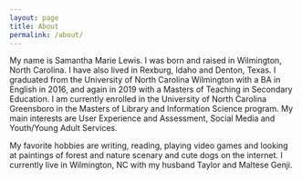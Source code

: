 ```yaml
---
layout: page
title: About
permalink: /about/
---
```


My name is Samantha Marie Lewis. I was born and raised in Wilmington, North Carolina. I have also lived in Rexburg, Idaho and Denton, Texas. I graduated from the University of North Carolina Wilmington with a BA in English in 2016, and again in 2019 with a Masters of Teaching in Secondary Education. I am currently enrolled in the University of North Carolina Greensboro in the Masters of Library and Information Science program. My main interests are User Experience and Assessment, Social Media and Youth/Young Adult Services. 

My favorite hobbies are writing, reading, playing video games and looking at paintings of forest and nature scenary and cute dogs on the internet. I currently live in Wilmington, NC with my husband Taylor and Maltese Genji. 

[jekyll-organization]: https://github.com/jekyll
